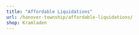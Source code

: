 ```yaml
---
title: "Affordable Liquidations"
url: /hanover-township/affordable-liquidations/
shop: Kramladen
---
```

